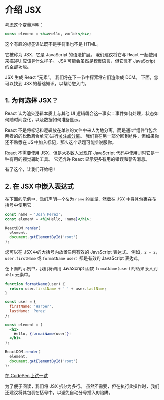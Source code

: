 # 介绍 JSX

考虑这个变量声明：

```jsx
const element = <h1>Hello, world!</h1>;
```

这个有趣的标签语法既不是字符串也不是 HTML。

它被称为 JSX，它是 JavaScript 的语法扩展。 我们建议将它与 React 一起使用来描述UI应该是什么样子。 JSX 可能会虽然是模板语言，但它具有 JavaScript 的全部功能。

JSX 生成 React “元素”。 我们将在下一节中探索将它们渲染成 DOM。 下面，您可以找到 JSX 的基础知识，以帮助您入门。

## 1. 为何选择 JSX？

React 认为渲染逻辑本质上与其他 UI 逻辑耦合这一事实：事件如何处理，状态如何随时间变化，以及数据如何准备显示。

React 不是将标记和逻辑放在单独的文件中来人为地分离，而是通过“组件”(包含两者的的松散耦合单元)进行[关注点分离](https://en.wikipedia.org/wiki/Separation_of_concerns)。 我们将在另一部分回到组件，但如果你还不熟悉在 JS 中加入标记，那么这个话题可能会说服你。

React 不需要使用 JSX，但是大多数人发现在 JavaScript 代码中使用UI时它是一种有用的视觉辅助工具。 它还允许 React 显示更多有用的错误和警告消息。

有了这个，让我们开始吧！

## 2. 在 JSX 中嵌入表达式

在下面的示例中，我们声明一个名为 `name` 的变量，然后在 JSX 中将其包裹在花括号中使用它：

```jsx
const name = 'Josh Perez';
const element = <h1>Hello, {name}</h1>;

ReactDOM.render(
  element,
  document.getElementById('root')
);
```

您可以在 JSX 中的大括号内放置任何有效的 JavaScript 表达式。 例如，`2 + 2`， `user.firstName` 或 `formatName(user)` 都是有效的 JavaScript 表达式。

在下面的示例中，我们将调用 JavaScript 函数 `formatName(user)` 的结果嵌入到 `<h1>` 元素中。

```jsx
function formatName(user) {
  return user.firstName + ' ' + user.lastName;
}

const user = {
  firstName: 'Harper',
  lastName: 'Perez'
};

const element = (
  <h1>
    Hello, {formatName(user)}!
  </h1>
);

ReactDOM.render(
  element,
  document.getElementById('root')
);
```

[在 CodePen 上试一试](https://reactjs.org/redirect-to-codepen/introducing-jsx)

为了便于阅读，我们将 JSX 拆分为多行。 虽然不需要，但在执行此操作时，我们还建议将其包裹在括号中，以避免自动分号插入的陷阱。